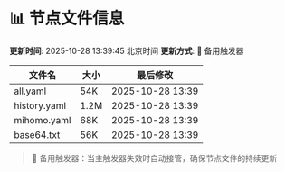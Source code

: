# 📊 节点文件信息

**更新时间**: 2025-10-28 13:39:45 北京时间
**更新方式**: 🔄 备用触发器

| 文件名 | 大小 | 最后修改 |
|--------|------|----------|
| all.yaml | 54K | 2025-10-28 13:39 |
| history.yaml | 1.2M | 2025-10-28 13:39 |
| mihomo.yaml | 68K | 2025-10-28 13:39 |
| base64.txt | 56K | 2025-10-28 13:39 |

> 🔄 备用触发器：当主触发器失效时自动接管，确保节点文件的持续更新
